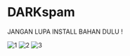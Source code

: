 # DARKspam
JANGAN LUPA INSTALL BAHAN DULU !

![1](https://user-images.githubusercontent.com/49472584/75246495-77203600-5802-11ea-977f-a2f884432c5a.jpg)
![2](https://user-images.githubusercontent.com/49472584/75246499-78e9f980-5802-11ea-9021-ad06afc78ad8.jpg)
![3](https://user-images.githubusercontent.com/49472584/75246503-79829000-5802-11ea-9e49-81252dfb3a3d.jpg)
